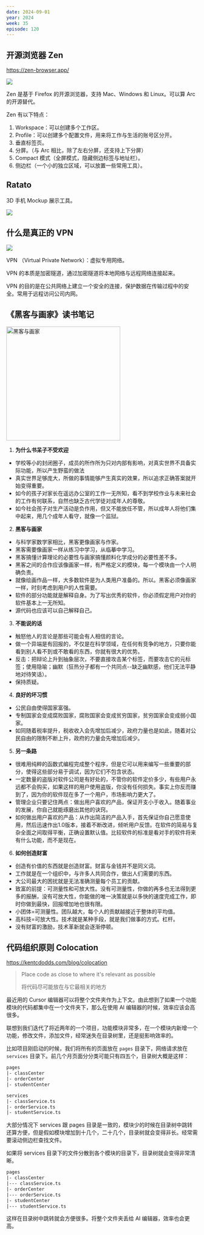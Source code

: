 ```yaml
---
date: 2024-09-01
year: 2024
week: 35
episode: 120
---
```


## 开源浏览器 Zen

https://zen-browser.app/

![](https://pocket.haydenhayden.com/blog/202409011135414.png)

Zen 是基于 Firefox 的开源浏览器，支持 Mac、Windows 和 Linux。可以算 Arc 的开源替代。

Zen 有以下特点：
1. Workspace：可以创建多个工作区。
2. Profile：可以创建多个配置文件，用来将工作与生活的账号区分开。
3. 垂直标签页。
4. 分屏。（与 Arc 相比，除了左右分屏，还支持上下分屏）
5. Compact 模式（全屏模式，隐藏侧边标签与地址栏）。
6. 侧边栏（一个小的独立区域，可以放置一些常用工具）。

## Ratato

3D 手机 Mockup 展示工具。

![](https://pocket.haydenhayden.com/blog/202409011140626.png)

[](https://x.com/pengchujin/status/1829053875946696756)

## 什么是真正的 VPN

[](https://www.youtube.com/watch?v=6eLSQEbnOB0)

![](https://pocket.haydenhayden.com/blog/202409011913929.png)

VPN （Virtual Private Network）：虚拟专用网络。

VPN 的本质是加密隧道，通过加密隧道将本地网络与远程网络连接起来。

VPN 的目的是在公共网络上建立一个安全的连接，保护数据在传输过程中的安全。常用于远程访问公司内网。


## 《黑客与画家》读书笔记

<img src="https://pocket.haydenhayden.com/blog/202409171811248.png" alt="黑客与画家" width="300" />

1. **为什么书呆子不受欢迎**

<section>

- 学校等小的封闭圈子，成员的所作所为只对内部有影响，对真实世界不具备实际功能，所以产生野蛮的做法
- 真实世界足够庞大，所做的事情能够产生真实的效果，所以追求正确答案就开始变得重要。
- 如今的孩子对家长在遥远办公室的工作一无所知，看不到学校作业与未来社会的工作有何联系，自然也缺乏古代学徒对成年人的尊敬。
- 如今社会孩子对生产活动是负作用，但又不能放任不管，所以成年人将他们集中起来，用几个成年人看守，就像一个监狱。

</section>

2. **黑客与画家**

<section>

- 与科学家数学家相比，黑客更像画家与作家。
- 黑客需要像画家一样从练习中学习，从临摹中学习。
- 黑客搞懂计算理论的必要性与画家搞懂颜料化学成分的必要性差不多。
- 黑客之间的合作应该像画家一样，有严格定义的模块，每一个模块由一个人明确负责。
- 就像绘画作品一样，大多数软件是为人类用户准备的。所以。黑客必须像画家一样，时刻考虑到用户的人性需要。
- 软件的部分功能就是解释自身。为了写出优秀的软件，你必须假定用户对你的软件基本上一无所知。
- 源代码也应该可以自己解释自己。

</section>

3. **不能说的话**

<section>

- 触怒他人的言论是那些可能会有人相信的言论。
- 做一个异端是有回报的，不仅是在科学领域，在任何有竞争的地方，只要你能看到别人看不到或不敢看的东西，你就有很大的优势。
- 反击：把辩论上升到抽象层次，不要直接攻击某个标签，而要攻击它的元标签；使用隐喻；幽默（狂热分子都有一个共同点--缺乏幽默感，他们无法平静地对待笑话）。
- 保持质疑。

</section>

4. **良好的坏习惯**

<section>

- 公民自由使得国家富强。
- 专制国家会变成腐败国家，腐败国家会变成贫穷国家，贫穷国家会变成弱小国家。
- 如同随着税率提升，税收收入会先增加后减少，政府力量也是如此，随着对公民自由的限制不断上升，政府的力量会先增加后减少。

</section>

5. **另一条路**

<section>

- 很难用纯粹的函数式编程完成整个程序，但是它可以用来编写一些重要的部分，使得这些部分易于调试，因为它们不包含状态。
- 一定数量的盗版对软件公司是有好处的，不管你的软件定价多少，有些用户永远都不会购买，如果这样的用户使用盗版，你没有任何损失。事实上你反而赚到了，因为你的软件现在多了一个用户，市场影响力更大了。
- 管理企业只要记住两点：做出用户喜欢的产品，保证开支小于收入。随着事业的发展，你自己就能琢磨出其他的诀窍。
- 如何做出用户喜欢的产品：从作出简洁的产品入手，首先保证你自己愿意使用，然后迅速作出1.0版本，接着不断改进，倾听用户反馈。在软件的简易与复杂全面之间取得平衡，正确设置默认值。比较软件的标准是看对手的软件将来有什么功能，而不是现在。

</section>

6. **如何创造财富**

<section>

- 创造有价值的东西就是创造财富。财富与金钱并不是同义词。
- 工作就是在一个组织中，与许多人共同合作，做出人们需要的东西。
- 大公司最大的困扰就是无法准确测量每个员工的贡献。
- 致富的前提：可测量性和可放大性。没有可测量性，你做的再多也无法得到更多的报酬，没有可放大性，你能做的唯一决策就是以多快的速度完成工作，即时你做到最快，回报增加地也很有限。
- 小团体=可测量性。团队越大，每个人的贡献越接近于整体的平均值。
- 高科技=可放大性。技术就是某种手段，就是我们做事的方式。杠杆。
- 没有财富的激励，技术革新就会逐渐停顿。

</section>

## 代码组织原则 Colocation

https://kentcdodds.com/blog/colocation

> Place code as close to where it's relevant as possible
>
> 将代码尽可能放在与它最相关的地方

最近用的 Cursor 编辑器可以将整个文件夹作为上下文。由此想到了如果一个功能模块的代码都集中在一个文件夹下，那么在使用 AI 编辑器的时候，效率应该会高很多。

联想到我们迭代了将近两年的一个项目，功能模块非常多，在一个模块内新增一个功能，修改文件，添加文件，经常迷失在目录树里，还是挺影响效率的。

比如项目刚启动的时候，我们将所有的页面放在 `pages` 目录下，网络请求放在 `services` 目录下。前几个月页面分分类可能只有四五个，目录树大概是这样：

```txt
pages
|- classCenter
|- orderCenter
|- studentCenter

services
|- classService.ts
|- orderService.ts
|- studentService.ts
```

大部分情况下 services 跟 pages 目录是一致的，模块少的时候在目录树中跳转还算方便，但是假如模块增加到十几个，二十几个，目录树就会变得非长。经常需要滚动侧边栏查找文件。

如果将 services 目录下的文件分散到各个模块的目录下，目录树就会变得非常清晰。

```txt
pages
|- classCenter
|--- classService.ts
|- orderCenter
|--- orderService.ts
|- studentCenter
|--- studentService.ts
```

这样在目录树中跳转就会方便很多。将整个文件夹丢给 AI 编辑器，效率也会更高。
